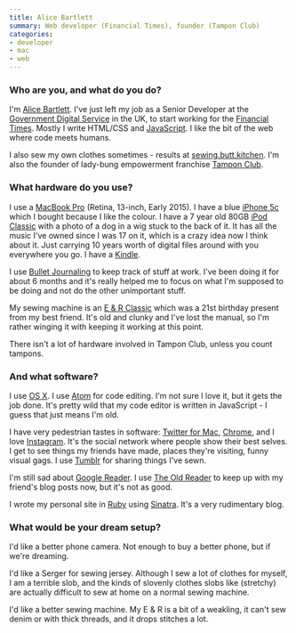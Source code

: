 ```yaml
---
title: Alice Bartlett
summary: Web developer (Financial Times), founder (Tampon Club)
categories:
- developer
- mac
- web
---
```


### Who are you, and what do you do?

I'm [Alice Bartlett](http://www.alicebartlett.co.uk/ "Alice's website."). I've just left my job as a Senior Developer at the [Government Digital Service](https://www.gov.uk/ "The UK government's main website.") in the UK, to start working for the [Financial Times](http://www.ft.com/home/uk "The UK version of the Financial Times."). Mostly I write HTML/CSS and [JavaScript][]. I like the bit of the web where code meets humans.

I also sew my own clothes sometimes - results at [sewing.butt.kitchen](http://sewing.butt.kitchen/ "Alice's sewing site."). I'm also the founder of lady-bung empowerment franchise [Tampon Club](http://www.tampon.club/ "A community group providing tampons for offices.").

### What hardware do you use?

I use a [MacBook Pro][macbook-pro] (Retina, 13-inch, Early 2015). I have a blue [iPhone 5c][iphone-5c] which I bought because I like the colour. I have a 7 year old 80GB [iPod Classic][ipod-classic] with a photo of a dog in a wig stuck to the back of it. It has all the music I've owned since I was 17 on it, which is a crazy idea now I think about it. Just carrying 10 years worth of digital files around with you everywhere you go. I have a [Kindle][].

I use [Bullet Journaling][bullet-journal] to keep track of stuff at work. I've been doing it for about 6 months and it's really helped me to focus on what I'm supposed to be doing and not do the other unimportant stuff.

My sewing machine is an [E & R Classic][classic-kpn400] which was a 21st birthday present from my best friend. It's old and clunky and I've lost the manual, so I'm rather winging it with keeping it working at this point.

There isn't a lot of hardware involved in Tampon Club, unless you count tampons.

### And what software?

I use [OS X][macos]. I use [Atom][] for code editing. I'm not sure I love it, but it gets the job done. It's pretty wild that my code editor is written in JavaScript - I guess that just means I'm old.

I have very pedestrian tastes in software: [Twitter for Mac][twitter-mac], [Chrome][], and I love [Instagram][instagram-ios]. It's the social network where people show their best selves. I get to see things my friends have made, places they're visiting, funny visual gags. I use [Tumblr][] for sharing things I've sewn.

I'm still sad about [Google Reader][google-reader]. I use [The Old Reader][the-old-reader] to keep up with my friend's blog posts now, but it's not as good.

I wrote my personal site in [Ruby][] using [Sinatra][]. It's a very rudimentary blog.

### What would be your dream setup?

I'd like a better phone camera. Not enough to buy a better phone, but if we're dreaming.

I'd like a Serger for sewing jersey. Although I sew a lot of clothes for myself, I am a terrible slob, and the kinds of slovenly clothes slobs like (stretchy) are actually difficult to sew at home on a normal sewing machine.

I'd like a better sewing machine. My E & R is a bit of a weakling, it can't sew denim or with thick threads, and it drops stitches a lot.

[bullet-journal]: https://bulletjournal.com/ "An organisational notebook."
[classic-kpn400]: https://www.reevoo.com/p/e-and-r-classic-kpn400-sewing-machine "A sewing machine."
[iphone-5c]: https://en.wikipedia.org/wiki/IPhone_5C "An iOS smartphone."
[ipod-classic]: https://www.apple.com/ipodclassic/ "A music player."
[kindle]: https://www.amazon.com/Kindle-Ereader-ebook-reader/dp/B007HCCNJU "A digital book reader."
[macbook-pro]: https://www.apple.com/macbook-pro/ "A laptop."
[atom]: https://atom.io/ "A text editor based on web technology."
[chrome]: https://www.google.com/intl/en/chrome/browser/ "A WebKit-based browser, where each tab runs in its own thread."
[google-reader]: https://en.wikipedia.org/wiki/Google_Reader "A web-based feed reader."
[instagram-ios]: https://itunes.apple.com/us/app/instagram/id389801252 "A photo taking/sharing app."
[javascript]: https://en.wikipedia.org/wiki/JavaScript "An interpreted scripting language."
[macos]: https://en.wikipedia.org/wiki/MacOS "An operating system for Mac hardware."
[ruby]: https://www.ruby-lang.org/en/ "An interpreted scripting language."
[sinatra]: http://www.sinatrarb.com "A lightweight Ruby web framework."
[the-old-reader]: https://theoldreader.com/ "A social feed reader."
[tumblr]: https://www.tumblr.com/ "An online personal publishing platform."
[twitter-mac]: https://itunes.apple.com/us/app/twitter/id409789998 "A Mac client for Twitter."
